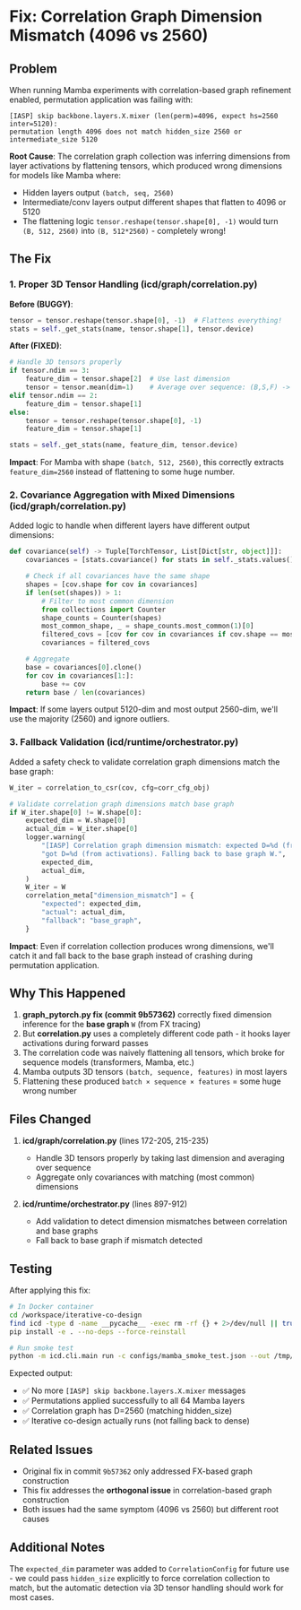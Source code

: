 # Fix: Correlation Graph Dimension Mismatch (4096 vs 2560)

## Problem

When running Mamba experiments with correlation-based graph refinement enabled, permutation application was failing with:

```
[IASP] skip backbone.layers.X.mixer (len(perm)=4096, expect hs=2560 inter=5120):
permutation length 4096 does not match hidden_size 2560 or intermediate_size 5120
```

**Root Cause**: The correlation graph collection was inferring dimensions from layer activations by flattening tensors, which produced wrong dimensions for models like Mamba where:
- Hidden layers output `(batch, seq, 2560)`
- Intermediate/conv layers output different shapes that flatten to 4096 or 5120
- The flattening logic `tensor.reshape(tensor.shape[0], -1)` would turn `(B, 512, 2560)` into `(B, 512*2560)` - completely wrong!

## The Fix

### 1. Proper 3D Tensor Handling (icd/graph/correlation.py)

**Before (BUGGY)**:
```python
tensor = tensor.reshape(tensor.shape[0], -1)  # Flattens everything!
stats = self._get_stats(name, tensor.shape[1], tensor.device)
```

**After (FIXED)**:
```python
# Handle 3D tensors properly
if tensor.ndim == 3:
    feature_dim = tensor.shape[2]  # Use last dimension
    tensor = tensor.mean(dim=1)    # Average over sequence: (B,S,F) -> (B,F)
elif tensor.ndim == 2:
    feature_dim = tensor.shape[1]
else:
    tensor = tensor.reshape(tensor.shape[0], -1)
    feature_dim = tensor.shape[1]

stats = self._get_stats(name, feature_dim, tensor.device)
```

**Impact**: For Mamba with shape `(batch, 512, 2560)`, this correctly extracts `feature_dim=2560` instead of flattening to some huge number.

### 2. Covariance Aggregation with Mixed Dimensions (icd/graph/correlation.py)

Added logic to handle when different layers have different output dimensions:

```python
def covariance(self) -> Tuple[TorchTensor, List[Dict[str, object]]]:
    covariances = [stats.covariance() for stats in self._stats.values()]

    # Check if all covariances have the same shape
    shapes = [cov.shape for cov in covariances]
    if len(set(shapes)) > 1:
        # Filter to most common dimension
        from collections import Counter
        shape_counts = Counter(shapes)
        most_common_shape, _ = shape_counts.most_common(1)[0]
        filtered_covs = [cov for cov in covariances if cov.shape == most_common_shape]
        covariances = filtered_covs

    # Aggregate
    base = covariances[0].clone()
    for cov in covariances[1:]:
        base += cov
    return base / len(covariances)
```

**Impact**: If some layers output 5120-dim and most output 2560-dim, we'll use the majority (2560) and ignore outliers.

### 3. Fallback Validation (icd/runtime/orchestrator.py)

Added a safety check to validate correlation graph dimensions match the base graph:

```python
W_iter = correlation_to_csr(cov, cfg=corr_cfg_obj)

# Validate correlation graph dimensions match base graph
if W_iter.shape[0] != W.shape[0]:
    expected_dim = W.shape[0]
    actual_dim = W_iter.shape[0]
    logger.warning(
        "[IASP] Correlation graph dimension mismatch: expected D=%d (from base graph), "
        "got D=%d (from activations). Falling back to base graph W.",
        expected_dim,
        actual_dim,
    )
    W_iter = W
    correlation_meta["dimension_mismatch"] = {
        "expected": expected_dim,
        "actual": actual_dim,
        "fallback": "base_graph",
    }
```

**Impact**: Even if correlation collection produces wrong dimensions, we'll catch it and fall back to the base graph instead of crashing during permutation application.

## Why This Happened

1. **graph_pytorch.py fix (commit 9b57362)** correctly fixed dimension inference for the **base graph** `W` (from FX tracing)
2. But **correlation.py** uses a completely different code path - it hooks layer activations during forward passes
3. The correlation code was naively flattening all tensors, which broke for sequence models (transformers, Mamba, etc.)
4. Mamba outputs 3D tensors `(batch, sequence, features)` in most layers
5. Flattening these produced `batch × sequence × features` = some huge wrong number

## Files Changed

1. **icd/graph/correlation.py** (lines 172-205, 215-235)
   - Handle 3D tensors properly by taking last dimension and averaging over sequence
   - Aggregate only covariances with matching (most common) dimensions

2. **icd/runtime/orchestrator.py** (lines 897-912)
   - Add validation to detect dimension mismatches between correlation and base graphs
   - Fall back to base graph if mismatch detected

## Testing

After applying this fix:

```bash
# In Docker container
cd /workspace/iterative-co-design
find icd -type d -name __pycache__ -exec rm -rf {} + 2>/dev/null || true
pip install -e . --no-deps --force-reinstall

# Run smoke test
python -m icd.cli.main run -c configs/mamba_smoke_test.json --out /tmp/test_fixed
```

Expected output:
- ✅ No more `[IASP] skip backbone.layers.X.mixer` messages
- ✅ Permutations applied successfully to all 64 Mamba layers
- ✅ Correlation graph has D=2560 (matching hidden_size)
- ✅ Iterative co-design actually runs (not falling back to dense)

## Related Issues

- Original fix in commit `9b57362` only addressed FX-based graph construction
- This fix addresses the **orthogonal issue** in correlation-based graph construction
- Both issues had the same symptom (4096 vs 2560) but different root causes

## Additional Notes

The `expected_dim` parameter was added to `CorrelationConfig` for future use - we could pass `hidden_size` explicitly to force correlation collection to match, but the automatic detection via 3D tensor handling should work for most cases.